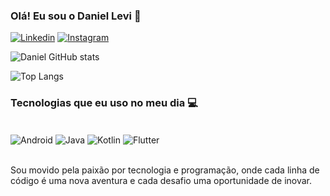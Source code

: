 ### Olá! Eu sou o Daniel Levi 🤙

[![Linkedin](https://img.shields.io/badge/LinkedIn-0077B5?style=for-the-badge&logo=linkedin&logoColor=white)](https://www.linkedin.com/in/daniel-argolo-nunes-42a8981a0/)
[![Instagram](https://img.shields.io/badge/Instagram-E4405F?style=for-the-badge&logo=instagram&logoColor=white)](https://www.instagram.com/levi_an_2/)

![Daniel GitHub stats](https://github-readme-stats.vercel.app/api?username=daniellanunes&show_icons=true&theme=dark)

![Top Langs](https://github-readme-stats.vercel.app/api/top-langs/?username=daniellanunes&layout=compact)

### Tecnologias que eu uso no meu dia 💻

<div style="display: inline_block"></br>
    <img align="center" alt="Android" src="https://img.shields.io/badge/Android-3DDC84?style=for-the-badge&logo=android&logoColor=white"/>
    <img align="center" alt="Java" src="https://img.shields.io/badge/Java-ED8B00?style=for-the-badge&logo=openjdk&logoColor=white"/>
    <img align="center" alt="Kotlin" src="https://img.shields.io/badge/Kotlin-0095D5?&style=for-the-badge&logo=kotlin&logoColor=white">
    <img align="center" alt="Flutter" src="https://img.shields.io/badge/Flutter-02569B?style=for-the-badge&logo=flutter&logoColor=white"/>
</div><br/>

Sou movido pela paixão por tecnologia e programação, onde cada linha de código é uma nova aventura e cada desafio uma oportunidade de inovar.

